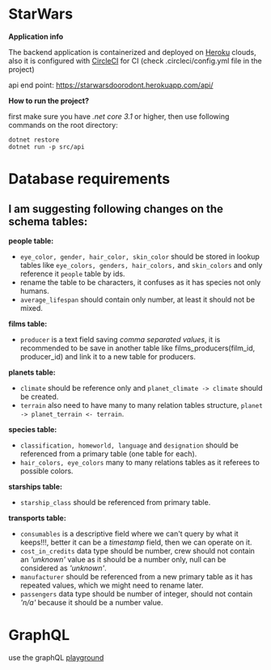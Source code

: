 # StarWars

**Application info**

The backend application is containerized and deployed on [Heroku](https://www.heroku.com) clouds, also it is configured with [CircleCI](https://circleci.com/) for CI (check .circleci/config.yml file in the project)

api end point: https://starwarsdoorodont.herokuapp.com/api/

**How to run the project?**

first make sure you have *.net core 3.1* or higher, then use following commands on the root directory:

```
dotnet restore
dotnet run -p src/api
```

# Database requirements

## I am suggesting following changes on the schema tables:

**people table:**

- `eye_color, gender, hair_color, skin_color` should be stored in lookup tables like `eye_colors, genders, hair_colors,` and `skin_colors` and only reference it `people` table by ids.
- rename the table to be characters, it confuses as it has species not only humans.
- `average_lifespan` should contain only number, at least it should not be mixed.

**films table:**

- `producer` is a text field saving _comma separated values_, it is recommended to be save in another table like films_producers(film_id, producer_id) and link it to a new table for producers.

**planets table:**

- `climate` should be reference only and `planet_climate -> climate` should be created.
- `terrain` also need to have many to many relation tables structure, `planet -> planet_terrain <- terrain`.

**species table:**

- `classification, homeworld, language` and `designation` should be referenced from a primary table (one table for each).
- `hair_colors, eye_colors` many to many relations tables as it referees to possible colors.

**starships table:**

- `starship_class` should be referenced from primary table.

**transports table:**
- `consumables` is a descriptive field where we can't query by what it keeps!!!, better it can be a *timestamp* field, then we can operate on it.
- `cost_in_credits` data type should be number, crew should not contain an *'unknown'* value as it should be a number only, null can be considered as *'unknown'*.
- `manufacturer` should be referenced from a new primary table as it has repeated values, which we might need to rename later.
- `passengers` data type should be number of integer, should not contain *'n/a'* because it should be a number value.

# GraphQL

use the graphQL [playground](https://starwarsdoorodont.herokuapp.com/ui/playground) 
